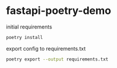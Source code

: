 # fastapi-poetry-demo

initial requirements

```bash
poetry install
```

export config to requirements.txt

```bash
poetry export --output requirements.txt
```
